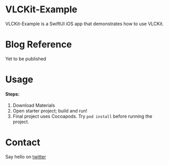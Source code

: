 # VLCKit-Example
VLCKit-Example is a SwiftUI iOS app that demonstrates how to use VLCKit.

# Blog Reference 
Yet to be published

# Usage

#### Steps:
1. Download Materials
2. Open starter project; build and run!
3. Final project uses Cocoapods. Try `pod install` before running the project.

# Contact

Say hello on [twitter](https://twitter.com/ajithrnayak)
